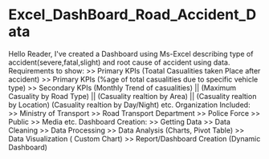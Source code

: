 # Excel_DashBoard_Road_Accident_Data
Hello Reader, I've created a Dashboard using Ms-Excel describing type of accident(severe,fatal,slight) and root cause of accident using data.
Requirements to show:
                   >> Primary KPIs (Toatal Casualities taken Place after accident)
                   >> Primary KPIs (%age of total casualities due to specific vehicle type)
                   >> Secondary KPIs (Monthly Trend of casualities) || (Maximum Casuality by Road Type) || (Casuality realtion by Area) || (Casuality realtion by Location) 
                      (Casuality realtion by Day/Night) etc.
Organization Included:
                  >> Ministry of Transport
                  >> Road Transport Department
                  >> Police Force
                  >> Public
                  >> Media etc.
Dashboard Creation:
                  >> Getting Data
                  >> Data Cleaning
                  >> Data Processing
                  >> Data Analysis (Charts, Pivot Table)
                  >> Data Visualization ( Custom Chart)
                  >> Report/Dashboard Creation (Dynamic Dashboard)
                  
              
                      
